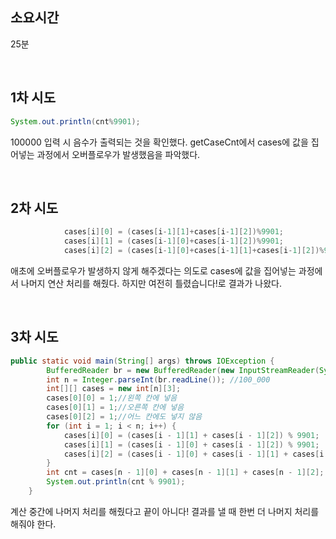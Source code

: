## 소요시간
25분

</br>

## 1차 시도

```java
System.out.println(cnt%9901);
```

100000 입력 시 음수가 출력되는 것을 확인했다. getCaseCnt에서 cases에 값을 집어넣는 과정에서 오버플로우가 발생했음을 파악했다.

</br>

## 2차 시도

```java
			cases[i][0] = (cases[i-1][1]+cases[i-1][2])%9901;
			cases[i][1] = (cases[i-1][0]+cases[i-1][2])%9901;
			cases[i][2] = (cases[i-1][0]+cases[i-1][1]+cases[i-1][2])%9901;
```

애초에 오버플로우가 발생하지 않게 해주겠다는 의도로 cases에 값을 집어넣는 과정에서 나머지 연산 처리를 해줬다. 하지만 여전히 틀렸습니다!로 결과가 나왔다.

</br>

## 3차 시도

```java
public static void main(String[] args) throws IOException {
        BufferedReader br = new BufferedReader(new InputStreamReader(System.in));
        int n = Integer.parseInt(br.readLine()); //100_000
        int[][] cases = new int[n][3];
        cases[0][0] = 1;//왼쪽 칸에 넣음
        cases[0][1] = 1;//오른쪽 칸에 넣음
        cases[0][2] = 1;//어느 칸에도 넣지 않음
        for (int i = 1; i < n; i++) {
            cases[i][0] = (cases[i - 1][1] + cases[i - 1][2]) % 9901;
            cases[i][1] = (cases[i - 1][0] + cases[i - 1][2]) % 9901;
            cases[i][2] = (cases[i - 1][0] + cases[i - 1][1] + cases[i - 1][2]) % 9901;
        }
        int cnt = cases[n - 1][0] + cases[n - 1][1] + cases[n - 1][2];
        System.out.println(cnt % 9901);
    }
```

계산 중간에 나머지 처리를 해줬다고 끝이 아니다! 결과를 낼 때 한번 더 나머지 처리를 해줘야 한다.